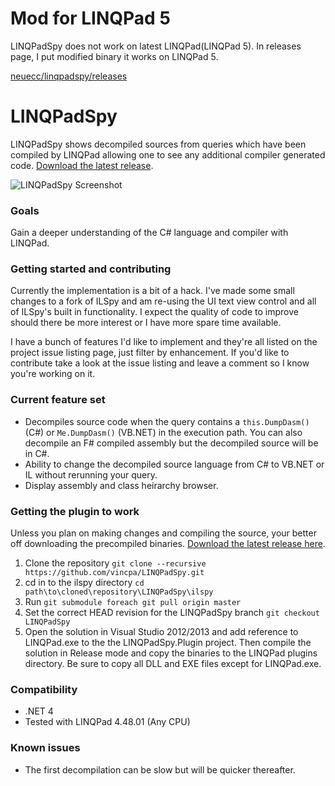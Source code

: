 Mod for LINQPad 5
===
LINQPadSpy does not work on latest LINQPad(LINQPad 5). In releases page, I put modified binary it works on LINQPad 5.

[neuecc/linqpadspy/releases](https://github.com/neuecc/linqpadspy/releases)

LINQPadSpy
===

LINQPadSpy shows decompiled sources from queries which have been compiled by LINQPad allowing one to see any additional compiler generated code. [Download the latest release](http://vincpa.github.io/linqpadspy/).

![LINQPadSpy Screenshot](https://github.com/vincpa/LINQPadSpy/raw/master/LINQPadSpy.JPG)

### Goals

Gain a deeper understanding of the C# language and compiler with LINQPad.

### Getting started and contributing

Currently the implementation is a bit of a hack. I've made some small changes to a fork of ILSpy and am re-using the UI text view control and all of ILSpy's built in functionality. I expect the quality of code to improve should there be more interest or I have more spare time available.

I have a bunch of features I'd like to implement and they're all listed on the project issue listing page, just filter by enhancement. If you'd like to contribute take a look at the issue listing and leave a comment so I know you're working on it.


### Current feature set

* Decompiles source code when the query contains a `this.DumpDasm()` (C#) or `Me.DumpDasm()` (VB.NET) in the execution path. You can also decompile an F# compiled assembly but the decompiled source will be in C#.
* Ability to change the decompiled source language from C# to VB.NET or IL without rerunning your query.
* Display assembly and class heirarchy browser.

### Getting the plugin to work

Unless you plan on making changes and compiling the source, your better off downloading the precompiled binaries.  [Download the latest release here](http://vincpa.github.io/linqpadspy).

1. Clone the repository `git clone --recursive https://github.com/vincpa/LINQPadSpy.git`
2. cd in to the ilspy directory `cd path\to\cloned\repository\LINQPadSpy\ilspy`
3. Run `git submodule foreach git pull origin master`
4. Set the correct HEAD revision for the LINQPadSpy branch `git checkout LINQPadSpy`
5. Open the solution in Visual Studio 2012/2013 and add reference to LINQPad.exe to the the LINQPadSpy.Plugin project. Then compile the solution in Release mode and copy the binaries to the LINQPad plugins directory. Be sure to copy all DLL and EXE files except for LINQPad.exe.

### Compatibility

* .NET 4
* Tested with LINQPad 4.48.01 (Any CPU)

### Known issues

* The first decompilation can be slow but will be quicker thereafter.
